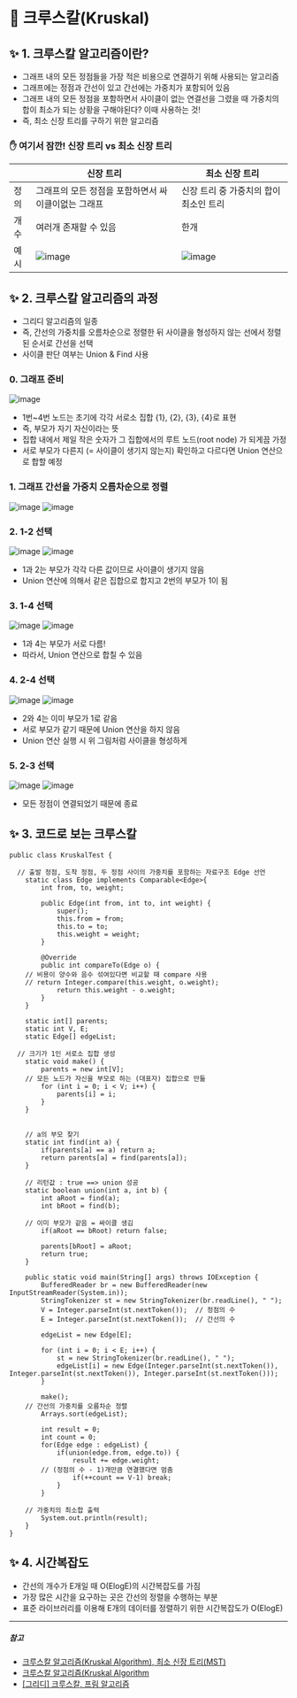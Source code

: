# 📌 크루스칼(Kruskal)

## ✨ 1. 크루스칼 알고리즘이란?

- 그래프 내의 모든 정점들을 가장 적은 비용으로 연결하기 위해 사용되는 알고리즘
- 그래프에는 정점과 간선이 있고 간선에는 가중치가 포함되어 있음
- 그래프 내의 모든 정점을 포함하면서 사이클이 없는 연결선을 그렸을 때 가중치의 합이 최소가 되는 상황을 구해야된다? 이때 사용하는 것!
- 즉, 최소 신장 트리를 구하기 위한 알고리즘

### ✋ 여기서 잠깐! 신장 트리 vs 최소 신장 트리

||신장 트리|최소 신장 트리|
|-|-|-|
|정의|그래프의 모든 정점을 포함하면서 싸이클이없는 그래프|신장 트리 중 가중치의 합이 최소인 트리|
|개수|여러개 존재할 수 있음|한개|
|예시|![image](https://github.com/SeoYeonBae/CS_study/assets/101535851/e85f348d-cfb3-4a04-819c-ad6da560f2b5)|![image](https://github.com/SeoYeonBae/CS_study/assets/101535851/2393fe2e-0e54-449a-800a-a0bdcfe4236c)|


## ✨ 2. 크루스칼 알고리즘의 과정

- 그리디 알고리즘의 일종
- 즉, 간선의 가중치를 오름차순으로 정렬한 뒤 사이클을 형성하지 않는 선에서 정렬된 순서로 간선을 선택
- 사이클 판단 여부는 Union & Find 사용

### 0. 그래프 준비

![image](https://github.com/SeoYeonBae/CS_study/assets/101535851/fe0de677-38bd-416f-83a6-119002642e53)

- 1번~4번 노드는 초기에 각각 서로소 집합 {1}, {2}, {3}, {4}로 표현
- 즉, 부모가 자기 자신이라는 뜻
- 집합 내에서 제일 작은 숫자가 그 집합에서의 루트 노드(root node) 가 되게끔 가정
- 서로 부모가 다른지 (= 사이클이 생기지 않는지) 확인하고 다르다면 Union 연산으로 합할 예정

### 1. 그래프 간선을 가중치 오름차순으로 정렬

![image](https://github.com/SeoYeonBae/CS_study/assets/101535851/fe0de677-38bd-416f-83a6-119002642e53)
![image](https://github.com/SeoYeonBae/CS_study/assets/101535851/06a3a83a-c289-40a1-ab6d-91719b071f13)

### 2. 1-2 선택

![image](https://github.com/SeoYeonBae/CS_study/assets/101535851/bae0c795-50c1-461c-a541-a10b18b83596)
![image](https://github.com/SeoYeonBae/CS_study/assets/101535851/2b0bb073-b2bc-4e7a-bddc-3af070ae67a4)

- 1과 2는 부모가 각각 다른 값이므로 사이클이 생기지 않음
- Union 연산에 의해서 같은 집합으로 합지고 2번의 부모가 1이 됨

### 3. 1-4 선택

![image](https://github.com/SeoYeonBae/CS_study/assets/101535851/c3372074-929c-4a79-aba8-ef8e1ceac4ba)
![image](https://github.com/SeoYeonBae/CS_study/assets/101535851/d45dab6a-0188-4236-9c93-f1c745270699)

- 1과 4는 부모가 서로 다름!
- 따라서, Union 연산으로 합칠 수 있음

### 4. 2-4 선택

![image](https://github.com/SeoYeonBae/CS_study/assets/101535851/c1bf79d1-a6af-4987-8f71-569646448424)
![image](https://github.com/SeoYeonBae/CS_study/assets/101535851/81651fce-0c60-4800-9f01-475ad127fa66)

- 2와 4는 이미 부모가 1로 같음
- 서로 부모가 같기 때문에 Union 연산을 하지 않음
- Union 연산 실행 시 위 그림처럼 사이클을 형성하게 

### 5. 2-3 선택

![image](https://github.com/SeoYeonBae/CS_study/assets/101535851/2cae7e61-c681-42c1-b967-36040ac9530d)
![image](https://github.com/SeoYeonBae/CS_study/assets/101535851/80beecbe-266e-4af3-aaf6-07aba4bbbefb)

- 모든 정점이 연결되었기 때문에 종료

## ✨ 3. 코드로 보는 크루스칼

```
public class KruskalTest {

  // 출발 정점, 도착 정점, 두 정점 사이의 가중치를 포함하는 자료구조 Edge 선언
	static class Edge implements Comparable<Edge>{
		int from, to, weight;

		public Edge(int from, int to, int weight) {
			super();
			this.from = from;
			this.to = to;
			this.weight = weight;
		}
		
		@Override
		public int compareTo(Edge o) {
    // 비용이 양수와 음수 섞여있다면 비교할 때 compare 사용
    // return Integer.compare(this.weight, o.weight);	
			return this.weight - o.weight;
		}
	}
	
	static int[] parents;
	static int V, E;
	static Edge[] edgeList;

  // 크기가 1인 서로소 집합 생성
	static void make() {	
		parents = new int[V];
    // 모든 노드가 자신을 부모로 하는 (대표자) 집합으로 만듦
		for (int i = 0; i < V; i++) {	
			parents[i] = i;
		}
	}


	// a의 부모 찾기
	static int find(int a) {	
		if(parents[a] == a) return a;
		return parents[a] = find(parents[a]);
	}
	
	// 리턴값 : true ==> union 성공
	static boolean union(int a, int b) {
		int aRoot = find(a);
		int bRoot = find(b);
		
    // 이미 부모가 같음 = 싸이클 생김
		if(aRoot == bRoot) return false;
		
		parents[bRoot] = aRoot;
		return true;
	}
	
	public static void main(String[] args) throws IOException {
		BufferedReader br = new BufferedReader(new InputStreamReader(System.in));
		StringTokenizer st = new StringTokenizer(br.readLine(), " ");
		V = Integer.parseInt(st.nextToken());  // 정점의 수
		E = Integer.parseInt(st.nextToken());  // 간선의 수
		
		edgeList = new Edge[E];
		
		for (int i = 0; i < E; i++) {
			st = new StringTokenizer(br.readLine(), " ");
			edgeList[i] = new Edge(Integer.parseInt(st.nextToken()), Integer.parseInt(st.nextToken()), Integer.parseInt(st.nextToken()));
		}
		
		make();
    // 간선의 가중치를 오름차순 정렬
		Arrays.sort(edgeList);
		
		int result = 0;
		int count = 0;
		for(Edge edge : edgeList) {
			if(union(edge.from, edge.to)) {
				result += edge.weight;
        // (정점의 수 - 1)개만큼 연결했다면 멈춤
				if(++count == V-1) break;
			}
		}

    // 가중치의 최소합 출력
		System.out.println(result);
	}
}
```

## ✨ 4. 시간복잡도

- 간선의 개수가 E개일 때 O(ElogE)의 시간복잡도를 가짐
- 가장 많은 시간을 요구하는 곳은 간선의 정렬을 수행하는 부분
- 표준 라이브러리를 이용해 E개의 데이터를 정렬하기 위한 시간복잡도가 O(ElogE)

---

##### 참고

- [크루스칼 알고리즘(Kruskal Algorithm), 최소 신장 트리(MST)](https://chanhuiseok.github.io/posts/algo-33/)
- [크루스칼 알고리즘(Kruskal Algorithm](https://m.blog.naver.com/ndb796/221230994142)
- [[그리디] 크루스칼, 프림 알고리즘](https://velog.io/@jxlhe46/%EC%95%8C%EA%B3%A0%EB%A6%AC%EC%A6%98-MST)
